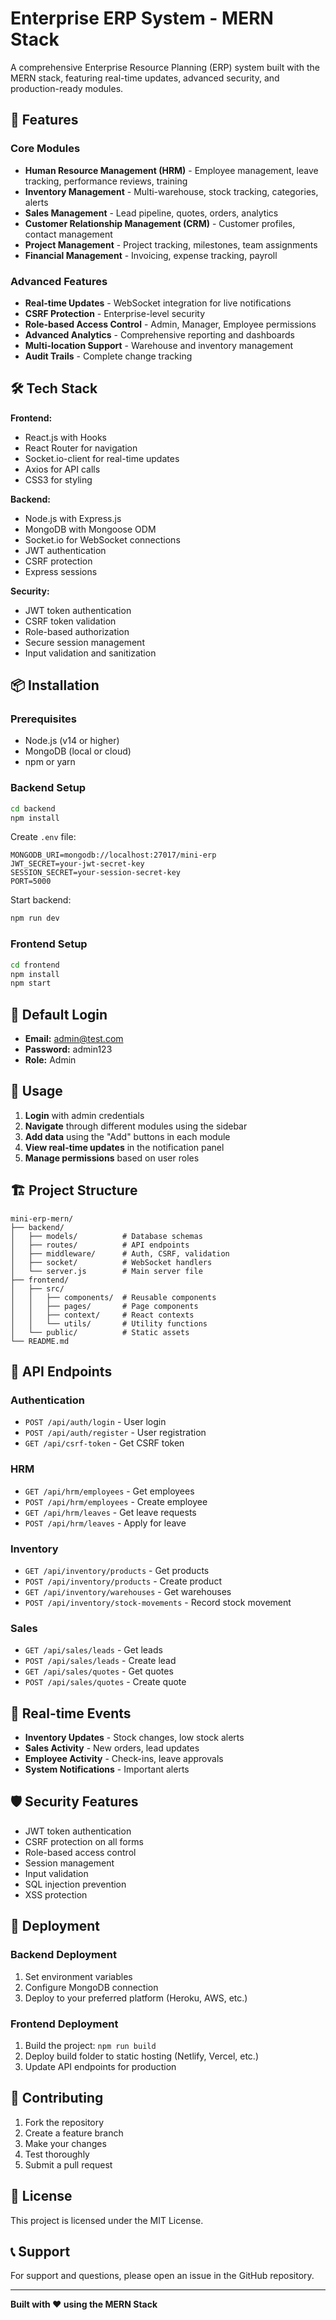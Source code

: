# Enterprise ERP System - MERN Stack

A comprehensive Enterprise Resource Planning (ERP) system built with the MERN stack, featuring real-time updates, advanced security, and production-ready modules.

## 🚀 Features

### Core Modules
- **Human Resource Management (HRM)** - Employee management, leave tracking, performance reviews, training
- **Inventory Management** - Multi-warehouse, stock tracking, categories, alerts
- **Sales Management** - Lead pipeline, quotes, orders, analytics
- **Customer Relationship Management (CRM)** - Customer profiles, contact management
- **Project Management** - Project tracking, milestones, team assignments
- **Financial Management** - Invoicing, expense tracking, payroll

### Advanced Features
- **Real-time Updates** - WebSocket integration for live notifications
- **CSRF Protection** - Enterprise-level security
- **Role-based Access Control** - Admin, Manager, Employee permissions
- **Advanced Analytics** - Comprehensive reporting and dashboards
- **Multi-location Support** - Warehouse and inventory management
- **Audit Trails** - Complete change tracking

## 🛠️ Tech Stack

**Frontend:**
- React.js with Hooks
- React Router for navigation
- Socket.io-client for real-time updates
- Axios for API calls
- CSS3 for styling

**Backend:**
- Node.js with Express.js
- MongoDB with Mongoose ODM
- Socket.io for WebSocket connections
- JWT authentication
- CSRF protection
- Express sessions

**Security:**
- JWT token authentication
- CSRF token validation
- Role-based authorization
- Secure session management
- Input validation and sanitization

## 📦 Installation

### Prerequisites
- Node.js (v14 or higher)
- MongoDB (local or cloud)
- npm or yarn

### Backend Setup
```bash
cd backend
npm install
```

Create `.env` file:
```env
MONGODB_URI=mongodb://localhost:27017/mini-erp
JWT_SECRET=your-jwt-secret-key
SESSION_SECRET=your-session-secret-key
PORT=5000
```

Start backend:
```bash
npm run dev
```

### Frontend Setup
```bash
cd frontend
npm install
npm start
```

## 🔐 Default Login
- **Email:** admin@test.com
- **Password:** admin123
- **Role:** Admin

## 📱 Usage

1. **Login** with admin credentials
2. **Navigate** through different modules using the sidebar
3. **Add data** using the "Add" buttons in each module
4. **View real-time updates** in the notification panel
5. **Manage permissions** based on user roles

## 🏗️ Project Structure

```
mini-erp-mern/
├── backend/
│   ├── models/          # Database schemas
│   ├── routes/          # API endpoints
│   ├── middleware/      # Auth, CSRF, validation
│   ├── socket/          # WebSocket handlers
│   └── server.js        # Main server file
├── frontend/
│   ├── src/
│   │   ├── components/  # Reusable components
│   │   ├── pages/       # Page components
│   │   ├── context/     # React contexts
│   │   └── utils/       # Utility functions
│   └── public/          # Static assets
└── README.md
```

## 🔧 API Endpoints

### Authentication
- `POST /api/auth/login` - User login
- `POST /api/auth/register` - User registration
- `GET /api/csrf-token` - Get CSRF token

### HRM
- `GET /api/hrm/employees` - Get employees
- `POST /api/hrm/employees` - Create employee
- `GET /api/hrm/leaves` - Get leave requests
- `POST /api/hrm/leaves` - Apply for leave

### Inventory
- `GET /api/inventory/products` - Get products
- `POST /api/inventory/products` - Create product
- `GET /api/inventory/warehouses` - Get warehouses
- `POST /api/inventory/stock-movements` - Record stock movement

### Sales
- `GET /api/sales/leads` - Get leads
- `POST /api/sales/leads` - Create lead
- `GET /api/sales/quotes` - Get quotes
- `POST /api/sales/quotes` - Create quote

## 🔄 Real-time Events

- **Inventory Updates** - Stock changes, low stock alerts
- **Sales Activity** - New orders, lead updates
- **Employee Activity** - Check-ins, leave approvals
- **System Notifications** - Important alerts

## 🛡️ Security Features

- JWT token authentication
- CSRF protection on all forms
- Role-based access control
- Session management
- Input validation
- SQL injection prevention
- XSS protection

## 🚀 Deployment

### Backend Deployment
1. Set environment variables
2. Configure MongoDB connection
3. Deploy to your preferred platform (Heroku, AWS, etc.)

### Frontend Deployment
1. Build the project: `npm run build`
2. Deploy build folder to static hosting (Netlify, Vercel, etc.)
3. Update API endpoints for production

## 🤝 Contributing

1. Fork the repository
2. Create a feature branch
3. Make your changes
4. Test thoroughly
5. Submit a pull request

## 📄 License

This project is licensed under the MIT License.

## 📞 Support

For support and questions, please open an issue in the GitHub repository.

---

**Built with ❤️ using the MERN Stack**